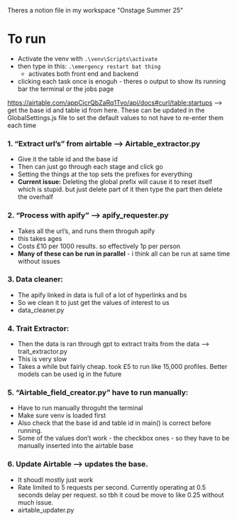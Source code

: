 Theres a notion file in my workspace "Onstage Summer 25" 

# To run

- Activate the venv with `.\venv\Scripts\activate`
- then type in this: `.\emergency restart bat thing`
    - activates both front end and backend
- clicking each task once is enoguh - theres o output to show its running bar the terminal or the jobs page

https://airtable.com/appCicrQbZaRq1Tvo/api/docs#curl/table:startups —> get the base id and table id from here. These can be updated in the GlobalSettings.js file to set the default values to not have to re-enter them each time 

### 1. “Extract url’s” from airtable —> Airtable_extractor.py

- Give it the table id and the base id
- Then can just go through each stage and click go
- Setting the things at the top sets the prefixes for everything
- **Current issue:** Deleting the global prefix will cause it to reset itself which is stupid. but just delete part of it then type the part then delete the overhalf

### 2. “Process with apify” —> apify_requester.py

- Takes all the url’s, and runs them throguh apify
- this takes ages
- Costs £10 per 1000 results. so effectively 1p per person
- **Many of these can be run in parallel** - i think all can be run at same time without issues

### 3. Data cleaner:

- The apify linked in data is full of a lot of hyperlinks and bs
- So we clean it to just get the values of interest to us
- data_cleaner.py

### 4. Trait Extractor:

- Then the data is ran through gpt to extract traits from the data —> trait_extractor.py
- This is very slow
- Takes  a while but fairly cheap. took £5 to run like 15,000 profiles. Better models can be used ig in the future

### 5. “Airtable_field_creator.py” have to run manually:

- Have to run manually throguht the terminal
- Make sure venv is loaded first
- Also check that the base id and table id in main() is correct before running.
- Some of the values don’t work - the checkbox ones - so they have to be manually inserted into the airtable base

### 6. Update Airtable —> updates the base.

- It shoudl mostly just work
- Rate limited to 5 requests per second. Currently operating at 0.5 seconds delay per request. so tbh it coud be move to like 0.25 without much issue.
- airtable_updater.py